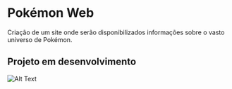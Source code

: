 # Pokémon Web

Criação de um site onde serão disponibilizados informações sobre o vasto universo de Pokémon.

## Projeto em desenvolvimento

![Alt Text](https://gph.is/g/EJ820B9)
